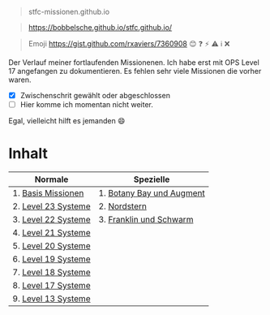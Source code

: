 > stfc-missionen.github.io

> https://bobbelsche.github.io/stfc.github.io/

> Emoji https://gist.github.com/rxaviers/7360908
:blush: :question: :zap: :warning: :information_source: :x:

Der Verlauf meiner fortlaufenden Missionenen. Ich habe erst mit OPS Level 17 angefangen zu dokumentieren. Es fehlen sehr viele Missionen die vorher waren.

- [x] Zwischenschrit gewählt oder abgeschlossen
- [ ] Hier komme ich momentan nicht weiter.

Egal, vielleicht hilft es jemanden :smile:


# Inhalt

| Normale                                         | Spezielle                                 |
| ----------------------------------------------- | ----------------------------------------- |
|1. [Basis Missionen](mbasis.md#basis-missionen)  | 1. [Botany Bay und Augment](mBotanyBay.md#botany-bay) |
|2. [Level 23 Systeme](m23.md#level-23-systeme)   | 2. [Nordstern](mNordStern.md#nordstern)   |
|3. [Level 22 Systeme](m22.md#level-22-systeme)   | 3. [Franklin und Schwarm](mFranklin.md#franklin-und-schwarm)  |
|4. [Level 21 Systeme](m21.md#level-21-systeme)   | |
|5. [Level 20 Systeme](m20.md#level-20-systeme)   | |
|6. [Level 19 Systeme](m19.md#level-19-systeme)   | |
|7. [Level 18 Systeme](m18.md#level-18-systeme)   | |
|8. [Level 17 Systeme](m17.md#level-17-systeme)   | |
|9. [Level 13 Systeme](m13.md#level-13-systeme)   | |



